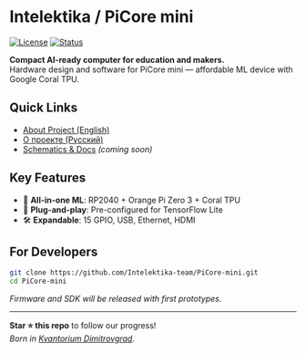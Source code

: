 # Intelektika / PiCore mini

[![License](https://img.shields.io/badge/license-MIT-blue.svg)](LICENSE)
[![Status](https://img.shields.io/badge/status-active_development-yellowgreen)](https://github.com/Intelektika-team)

**Compact AI-ready computer for education and makers.**  
Hardware design and software for PiCore mini — affordable ML device with Google Coral TPU.

## Quick Links
- [About Project (English)](about_en.md)  
- [О проекте (Русский)](about_ru.md)  
- [Schematics & Docs](/docs) *(coming soon)*  

## Key Features
- 📌 **All-in-one ML**: RP2040 + Orange Pi Zero 3 + Coral TPU  
- 🚀 **Plug-and-play**: Pre-configured for TensorFlow Lite  
- 🛠️ **Expandable**: 15 GPIO, USB, Ethernet, HDMI  

## For Developers
```bash
git clone https://github.com/Intelektika-team/PiCore-mini.git
cd PiCore-mini
```
*Firmware and SDK will be released with first prototypes.*

---

**Star ⭐ this repo** to follow our progress!  
*Born in [Kvantorium Dimitrovgrad](https://kvantorium.ru/).*
